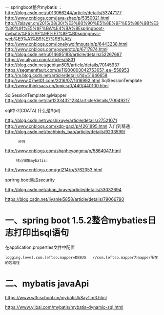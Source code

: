 一:springboot整合mybatis ：
   http://blog.csdn.net/u013066244/article/details/53747177
   http://www.cnblogs.com/java-zhao/p/5350021.html
   http://7player.cn/2015/08/30/%E3%80%90%E5%8E%9F%E5%88%9B%E3%80%91%E5%9F%BA%E4%BA%8Espringboot-mybatis%E5%AE%9E%E7%8E%B0springmvc-web%E9%A1%B9%E7%9B%AE/
   http://www.cnblogs.com/lonelywolfmoutain/p/6443238.html
   http://www.cnblogs.com/powercto/p/6717874.html
   http://blog.csdn.net/u014695188/article/details/52267697
   https://yq.aliyun.com/articles/5831
   http://blog.csdn.net/gebitan505/article/details/70145937
   https://segmentfault.com/a/1190000004275305?_ea=556953
   http://m.blog.csdn.net/article/details?id=51646658
   http://www.07net01.com/2016/07/1616992.html 
   SqlSessionTemplate
   http://www.thinksaas.cn/topics/0/440/440100.html

   SqlSessionTemplate:@Mapper
   http://blog.csdn.net/lan12334321234/article/details/70049217

   sql中<![CDATA[
           什么是#{id} 

   http://blog.csdn.net/woshixuye/article/details/27521071
   http://www.cnblogs.com/xdp-gacl/p/4261895.html
          入门到精通：http://blog.csdn.net/techbirds_bao/article/details/9233599/

          经典
   http://www.cnblogs.com/shanheyongmu/p/5864047.html

         核心锦集mybatis:
   http://www.cnblogs.com/grl214/p/5762053.html

   sprirng boot集成security

   http://blog.csdn.net/abap_brave/article/details/53032694   



https://blog.csdn.net/liyanlei5858/article/details/79066790



# 一、spring boot 1.5.2整合mybaties日志打印出sql语句

在application.properties文件中配置

```
logging.level.com.leftso.mapper=DEBUG   //com.leftso.mapper为mapper所在的包路径
```

# 二、mybatis javaApi

https://www.w3cschool.cn/mybatis/k8ay1im3.html

https://www.yiibai.com/mybatis/mybatis-dynamic-sql.html